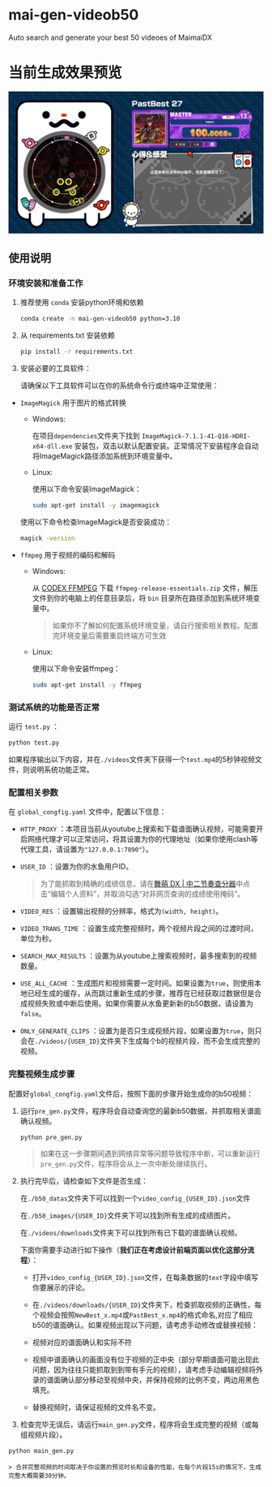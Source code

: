 # mai-gen-videob50
Auto search and generate your best 50 videoes of MaimaiDX

# 当前生成效果预览

![alt text](md_res/image.png)

## 使用说明

### 环境安装和准备工作

1. 推荐使用 `conda` 安装python环境和依赖

    ```bash
    conda create -n mai-gen-videob50 python=3.10
    ```

2. 从 requirements.txt 安装依赖

    ```bash
    pip install -r requirements.txt
    ```

3. 安装必要的工具软件：

    请确保以下工具软件可以在你的系统命令行或终端中正常使用：

- `ImageMagick` 用于图片的格式转换

    - Windows:

        在项目`dependencies`文件夹下找到 `ImageMagick-7.1.1-41-Q16-HDRI-x64-dll.exe` 安装包，双击以默认配置安装。正常情况下安装程序会自动将ImageMagick路径添加系统到环境变量中。
    
    - Linux:

        使用以下命令安装ImageMagick：

        ```bash
        sudo apt-get install -y imagemagick
        ```

    使用以下命令检查ImageMagick是否安装成功：

    ```bash
    magick -version
    ``` 

- `ffmpeg` 用于视频的编码和解码

    - Windows:

        从 [CODEX FFMPEG](https://www.gyan.dev/ffmpeg/builds/) 下载 `ffmpeg-release-essentials.zip` 文件，解压文件到你的电脑上的任意目录后，将 `bin` 目录所在路径添加到系统环境变量中。

        > 如果你不了解如何配置系统环境变量，请自行搜索相关教程。配置完环境变量后需要重启终端方可生效
    
    - Linux:

        使用以下命令安装ffmpeg：

        ```bash
        sudo apt-get install -y ffmpeg
        ```

### 测试系统的功能是否正常

运行 `test.py` ：

```bash
python test.py
```

如果程序输出以下内容，并在`./videos`文件夹下获得一个`test.mp4`的5秒钟视频文件，则说明系统功能正常。

### 配置相关参数

在 `global_congfig.yaml` 文件中，配置以下信息：

- `HTTP_PROXY` ：本项目当前从youtube上搜索和下载谱面确认视频，可能需要开启网络代理才可以正常访问，将其设置为你的代理地址（如果你使用clash等代理工具，请设置为`"127.0.0.1:7890"`）。

- `USER_ID` ：设置为你的水鱼用户ID。

    > 为了能抓取到精确的成绩信息，请在[舞萌 DX | 中二节奏查分器](https://www.diving-fish.com/maimaidx/prober/)中点击“编辑个人资料”，并取消勾选“对非网页查询的成绩使用掩码”。

- `VIDEO_RES` ：设置输出视频的分辨率，格式为`(width, height)`。

- `VIDEO_TRANS_TIME` ：设置生成完整视频时，两个视频片段之间的过渡时间，单位为秒。

- `SEARCH_MAX_RESULTS` ：设置为从youtube上搜索视频时，最多搜索到的视频数量。

- `USE_ALL_CACHE` ：生成图片和视频需要一定时间。如果设置为`true`，则使用本地已经生成的缓存，从而跳过重新生成的步骤，推荐在已经获取过数据但是合成视频失败或中断后使用。如果你需要从水鱼更新新的b50数据，请设置为`false`。

- `ONLY_GENERATE_CLIPS` ：设置为是否只生成视频片段，如果设置为`true`，则只会在`./videos/{USER_ID}`文件夹下生成每个b的视频片段，而不会生成完整的视频。


### 完整视频生成步骤

配置好`global_congfig.yaml`文件后，按照下面的步骤开始生成你的b50视频：

1. 运行`pre_gen.py`文件，程序将会自动查询您的最新b50数据，并抓取相关谱面确认视频。

    ```bash
    python pre_gen.py
    ```

    > 如果在这一步骤期间遇到网络异常等问题导致程序中断，可以重新运行`pre_gen.py`文件，程序将会从上一次中断处继续执行。

2. 执行完毕后，请检查如下文件是否生成：

    在`./b50_datas`文件夹下可以找到一个`video_config_{USER_ID}.json`文件

    在`./b50_images/{USER_ID}`文件夹下可以找到所有生成的成绩图片。

    在`./videos/downloads`文件夹下可以找到所有已下载的谱面确认视频。

    下面你需要手动进行如下操作（**我们正在考虑设计前端页面以优化这部分流程**）：

    - 打开`video_config_{USER_ID}.json`文件，在每条数据的`text`字段中填写你要展示的评论。

    - 在`./videos/downloads/{USER_ID}`文件夹下，检查抓取视频的正确性，每个视频会按照`NewBest_x.mp4`或`PastBest_x.mp4`的格式命名,对应了相应b50的谱面确认。如果视频出现以下问题，请考虑手动修改或替换视频：

    - 视频对应的谱面确认和实际不符
    - 视频中谱面确认的画面没有位于视频的正中央（部分早期谱面可能出现此问题，因为往往只能抓取到到带有手元的视频），请考虑手动编辑视频将外录的谱面确认部分移动至视频中央，并保持视频的比例不变，两边用黑色填充。
    - 替换视频时，请保证视频的文件名不变。

3. 检查完毕无误后，请运行`main_gen.py`文件，程序将会生成完整的视频（或每组视频片段）。

```bash
python main_gen.py
```

    > 合并完整视频的时间取决于你设置的预览时长和设备的性能，在每个片段15s的情况下，生成完整大概需要30分钟。


